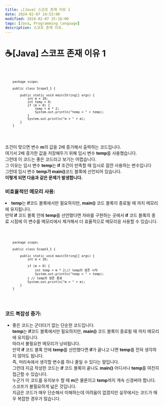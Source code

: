 ```yaml
---
title: ☕️[Java] 스코프 존재 이유 1
date: 2024-02-07 14:53:00
modified: 2024-02-07 15:16:00
tags: [Java, Programming language]
description: 스코프 존재 이유.
---
```


<h1>☕️[Java] 스코프 존재 이유 1</h1>
<p>
    <pre><code>
        
        package scope;

        public class Scope3_1 {

            public static void main(String[] args) {
                int m = 10;
                int temp = 0;
                if (m > 0) {
                    temp = m * 2;
                    System.out.println("temp = " + temp);
                }
                System.out.println("m = " + m);
            }
        }
</code></pre>
</p>
<p>
    조건이 맞으면 변수 <strong>m</strong>의 값을 2배 증가해서 출력하는 코드입니다.<br>
    여기서 2배 증가한 값을 저장해두기 위해 임시 변수 <strong>temp</strong>를 사용했습니다.<br>
    그런데 이 코드는 좋은 코드라고 보기는 어렵습니다.<br>
    그 이유는 임시 변수 <strong>temp</strong>는 <strong>if</strong> 조건이 만족할 때 임시로 잠깐 사용하는 변수입니다<br>
    그런데 임시 변수 <strong>temp가 main()</strong>코드 블록에 선언되어 있습니다.<br>
    <strong>이렇게 되면 다음과 같은 문제가 발생합니다.</strong>
</p>
<p>
    <h3>비효율적인 메모리 사용:</h3>
    <ui>
    <li><strong>temp</strong>는 <strong>if</strong>코드 블록에서만 필요하지만, <strong>main()</strong> 코드 블록이 종료될 때 까지 메모리에 유지됩니다.<br> 만약 <strong>if</strong> 코드 블록 안에 <strong>temp</strong>를 선언했다면 자바를 구현하는 곳에서 <strong>if</strong> 코드 블록의 종료 시점에 이 변수를 메모리에서 제거해서 더 효율적으로 메모리응 사용할 수 있습니다.</li>
</ui>
</p>
<p>
        <pre><code>
        
        package scope;

        public class Scope3_1 {

            public static void main(String[] args) {
                int m = 10;
                
                if (m > 0) {
                    int temp = m * 2;// temp의 생존 시작
                    System.out.println("temp = " + temp);
                } // temp의 생존 종료
                System.out.println("m = " + m);
            }
        }
</code></pre>
</p>
<p>
    <h3>코드 복잡성 증가:</h3>
    <ul>
    <li>좋은 코드는 군더더기 없는 단순한 코드입니다.<br><strong>temp</strong>는 <strong>if</strong>코드 블록에서만 필요하지만, <strong>main()</strong> 코드 블록이 종료될 때 까지 메모리에 유지됩니다.<br>따라서 불필요한 메모리가 낭비됩니다.<br>만약 <strong>if</strong> 코드 블록 안에 <strong>temp</strong>를 선언했다면 <strong>if</strong>가 끝나고 나면 <strong>temp</strong>를 전혀 생각하지 않아도 됩니다.<br>즉, 머리속에서 생각할 변수를 하나 줄일 수 있다는 말입니다.<br>그런데 지금 작성한 코드는 <strong>if</strong> 코드 블록이 끝나도 <strong>main()</strong> 어디서나 <strong>temp</strong>를 여전히 접근할 수 있습니다.<br>누군가 이 코드를 유지보수 할 때 <strong>m</strong>은 물론이고 <strong>temp</strong>까지 계속 신경써야 합니다.<br>스코프가 불필요하게 넓은 것입니다.<br>지금은 코드가 매우 단순해서 이해하는데 어려움이 없겠지만 실무에서는 코드가 매우 복잡한 경우가 많습니다.</li>
</ul>
</p>

